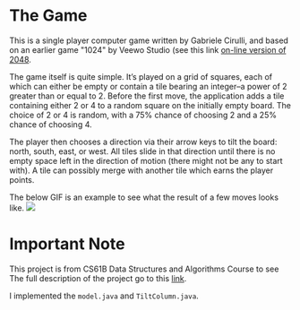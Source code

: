 # The Game
This is a single player computer game written by Gabriele Cirulli, and based on an earlier game "1024" by Veewo Studio 
(see this link [on-line version of 2048](http://gabrielecirulli.github.io/2048).

The game itself is quite simple. It’s played on a 
 grid of squares, each of which can either be empty or contain a tile bearing an integer–a power of 2 greater than or equal to 2. Before the first move, the application adds a tile containing either 2 or 4 to a random square on the initially empty board. The choice of 2 or 4 is random, with a 75% chance of choosing 2 and a 25% chance of choosing 4.

The player then chooses a direction via their arrow keys to tilt the board: north, south, east, or west. 
All tiles slide in that direction until there is no empty space left in the direction of motion (there might not be any to start with).
A tile can possibly merge with another tile which earns the player points.

The below GIF is an example to see what the result of a few moves looks like.
![](https://fa22.datastructur.es/materials/proj/proj0/img/example-2048.gif)

# Important Note 
This project is from CS61B Data Structures and Algorithms Course to see The full description of the project go to this [link](https://fa22.datastructur.es/materials/proj/proj0/).

I implemented the `model.java` and `TiltColumn.java`.
